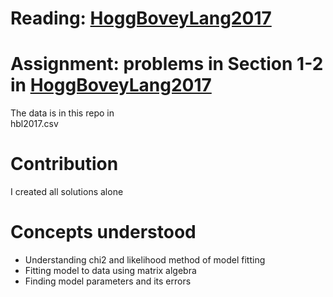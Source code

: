 # Reading: [HoggBoveyLang2017](https://cosmo.nyu.edu/hogg/research/2010/08/17/straightline.pdf)
# Assignment: problems in Section 1-2 in [HoggBoveyLang2017](https://cosmo.nyu.edu/hogg/research/2010/08/17/straightline.pdf)

The data is in this repo in  
hbl2017.csv

# Contribution
I created all solutions alone 

# Concepts understood
- Understanding chi2 and likelihood method of model fitting
- Fitting model to data using matrix algebra
- Finding model parameters and its errors  

